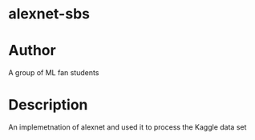 # alexnet-sbs

# Author
A group of ML fan students

# Description

An implemetnation of alexnet  and used it to process the Kaggle data set 
